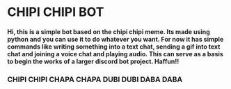 # CHIPI CHIPI BOT

#### Hi, this is a simple bot based on the chipi chipi meme. Its made using python and you can use it to do whatever you want. For now it has simple commands like writing something into a text chat, sending a gif into text chat and joining a voice chat and playing audio. This can serve as a basis to begin the works of a larger discord bot project. Haffun!!


### CHIPI CHIPI CHAPA CHAPA DUBI DUBI DABA DABA 
